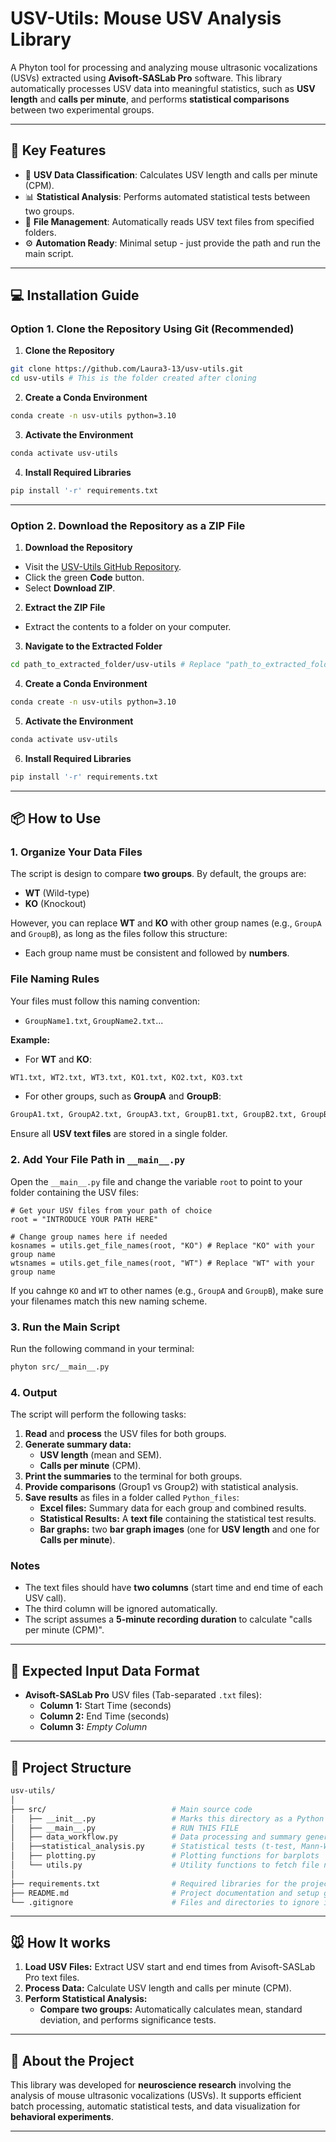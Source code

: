 # USV-Utils: Mouse USV Analysis Library

A Phyton tool for processing and analyzing mouse ultrasonic vocalizations (USVs) extracted using **Avisoft-SASLab Pro** software. This library automatically processes USV data into meaningful statistics, such as **USV length** and **calls per minute**, and performs **statistical comparisons** between two experimental groups.


---


## 🎯 **Key Features**
- 📃 **USV Data Classification**: Calculates USV length and calls per minute (CPM).
- 📊 **Statistical Analysis**: Performs automated statistical tests between two groups.
- 📂 **File Management**: Automatically reads USV text files from specified folders.
- ⚙️ **Automation Ready**: Minimal setup - just provide the path and run the main script.


---


## 💻 **Installation Guide**

### **Option 1. Clone the Repository Using Git (Recommended)**
1. **Clone the Repository**
```bash
git clone https://github.com/Laura3-13/usv-utils.git
cd usv-utils # This is the folder created after cloning
```

2. **Create a Conda Environment**
``` bash
conda create -n usv-utils python=3.10
```

3. **Activate the Environment**
``` bash
conda activate usv-utils
```

4. **Install Required Libraries**
``` bash
pip install '-r' requirements.txt
```

---


### **Option 2. Download the Repository as a ZIP File**
1. **Download the Repository**
- Visit the [USV-Utils GitHub Repository](https://github.com/Laura3-13/usv-utils).
- Click the green **Code** button.
- Select **Download ZIP**.

2. **Extract the ZIP File**
- Extract the contents to a folder on your computer.

3. **Navigate to the Extracted Folder**
```bash
cd path_to_extracted_folder/usv-utils # Replace "path_to_extracted_folder" with your actual folder path
```

4. **Create a Conda Environment**
```bash
conda create -n usv-utils python=3.10
```

5. **Activate the Environment**
```bash
conda activate usv-utils
```

6. **Install Required Libraries**
```bash
pip install '-r' requirements.txt
```


---


## 📦 **How to Use**
### **1. Organize Your Data Files**
The script is design to compare **two groups**. By default, the groups are:
- **WT** (Wild-type)
- **KO** (Knockout)

However, you can replace **WT** and **KO** with other group names (e.g., `GroupA` and `GroupB`), as long as the files follow this structure:
- Each group name must be consistent and followed by **numbers**.

### **File Naming Rules**
Your files must follow this naming convention:
- `GroupName1.txt`, `GroupName2.txt`...

**Example:**

- For **WT** and **KO**:
```bash
WT1.txt, WT2.txt, WT3.txt, KO1.txt, KO2.txt, KO3.txt
```
- For other groups, such as **GroupA** and **GroupB**:
```bash
GroupA1.txt, GroupA2.txt, GroupA3.txt, GroupB1.txt, GroupB2.txt, GroupB3.txt, 
```
Ensure all **USV text files** are stored in a single folder.

### **2. Add Your File Path in `__main__.py`**
Open the `__main__.py` file and change the variable `root` to point to your folder containing the USV files:
```phyton
# Get your USV files from your path of choice
root = "INTRODUCE YOUR PATH HERE"

# Change group names here if needed
kosnames = utils.get_file_names(root, "KO") # Replace "KO" with your group name
wtsnames = utils.get_file_names(root, "WT") # Replace "WT" with your group name
```
If you cahnge `KO` and `WT` to other names (e.g., `GroupA` and `GroupB`), make sure your filenames match this new naming scheme.

### **3. Run the Main Script**
Run the following command in your terminal:
```bash
phyton src/__main__.py
```
### **4. Output**
The script will perform the following tasks:
1. **Read** and **process** the USV files for both groups.
2. **Generate summary data:**
    - **USV length** (mean and SEM).
    - **Calls per minute** (CPM).
3. **Print the summaries** to the terminal for both groups.
4. **Provide comparisons** (Group1 vs Group2) with statistical analysis.
5. **Save results** as files in a folder called `Python_files`:
    - **Excel files:** Summary data for each group and combined results.
    - **Statistical Results:** A **text file** containing the statistical test results.
    - **Bar graphs:** two **bar graph images** (one for **USV length** and one for **Calls per minute**).

### **Notes**
- The text files should have **two columns** (start time and end time of each USV call).
- The third column will be ignored automatically.
- The script assumes a **5-minute recording duration** to calculate "calls per minute (CPM)".


---


## 📄 **Expected Input Data Format**
- **Avisoft-SASLab Pro** USV files (Tab-separated ``.txt`` files):
    - **Column 1:** Start Time (seconds)
    - **Column 2:** End Time (seconds)
    - **Column 3:** *Empty Column*


---


## 📑 **Project Structure**
```bash
usv-utils/
│
├── src/                            # Main source code
│   ├── __init__.py                 # Marks this directory as a Python package
│   ├── __main__.py                 # RUN THIS FILE
│   ├── data_workflow.py            # Data processing and summary generation
│   ├──statistical_analysis.py      # Statistical tests (t-test, Mann-Whitney, etc.)
│   ├── plotting.py                 # Plotting functions for barplots
│   └── utils.py                    # Utility functions to fetch file names
│
├── requirements.txt                # Required libraries for the project
├── README.md                       # Project documentation and setup guide
└── .gitignore                      # Files and directories to ignore in Git
```


---


## 🐭 **How It works**
1. **Load USV Files:** Extract USV start and end times from Avisoft-SASLab Pro text files.
2. **Process Data:** Calculate USV length and calls per minute (CPM).
3. **Perform Statistical Analysis:**
    - **Compare two groups:** Automatically calculates mean, standard deviation, and performs significance tests.


---


## 🔬 **About the Project**
This library was developed for **neuroscience research** involving the analysis of mouse ultrasonic vocalizations (USVs). It supports efficient batch processing, automatic statistical tests, and data visualization for **behavioral experiments**.


---